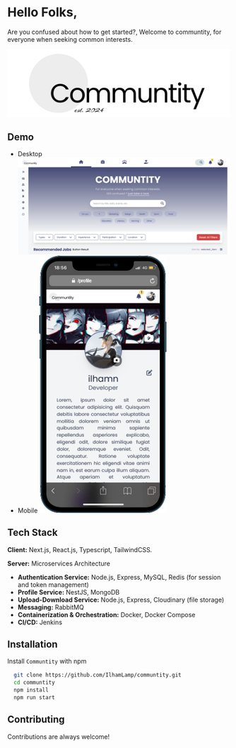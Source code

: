# Hello Folks,

Are you confused about how to get started?, Welcome to communtity, for everyone when seeking common interests.

![Logo](public/assets/dark-logo-full.png)

## Demo

- Desktop
  ![Demo_Desktop](public/assets/demo-desktop.png)
- Mobile
  ![Demo_Mobile](public/assets/demo-mobile.png)

## Tech Stack

**Client:** Next.js, React.js, Typescript, TailwindCSS.

**Server:** Microservices Architecture

- **Authentication Service:** Node.js, Express, MySQL, Redis (for session and token management)
- **Profile Service:** NestJS, MongoDB
- **Upload-Download Service:** Node.js, Express, Cloudinary (file storage)
- **Messaging:** RabbitMQ
- **Containerization & Orchestration:** Docker, Docker Compose
- **CI/CD:** Jenkins

## Installation

Install `Communtity` with npm

```bash
  git clone https://github.com/IlhamLamp/communtity.git
  cd communtity
  npm install
  npm run start
```

## Contributing

Contributions are always welcome!
